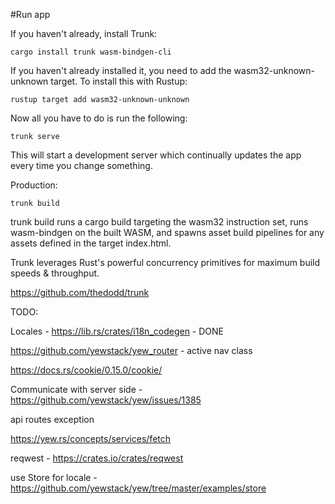 #Run app

If you haven't already, install Trunk:

```
cargo install trunk wasm-bindgen-cli
```

If you haven't already installed it, you need to add the wasm32-unknown-unknown target. To install this with Rustup:

```
rustup target add wasm32-unknown-unknown
```

Now all you have to do is run the following:

```
trunk serve
```

This will start a development server which continually updates the app every time you change something.


Production:

```
trunk build
```

trunk build runs a cargo build targeting the wasm32 instruction set, runs wasm-bindgen on the built WASM, and spawns asset build pipelines for any assets defined in the target index.html.

Trunk leverages Rust's powerful concurrency primitives for maximum build speeds & throughput.

https://github.com/thedodd/trunk

TODO:

Locales - https://lib.rs/crates/i18n_codegen - DONE

https://github.com/yewstack/yew_router - active nav class

https://docs.rs/cookie/0.15.0/cookie/


Communicate with server side - https://github.com/yewstack/yew/issues/1385

api routes exception

https://yew.rs/concepts/services/fetch

reqwest - https://crates.io/crates/reqwest

use Store for locale - https://github.com/yewstack/yew/tree/master/examples/store
